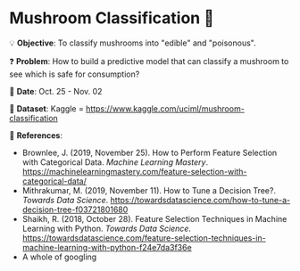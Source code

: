 # Mushroom Classification 🍄

💡
**Objective**: To classify mushrooms into "edible" and "poisonous".

❓
**Problem**: How to build a predictive model that can classify a mushroom to see which is safe for consumption?

📅
**Date**: Oct. 25 - Nov. 02

🔢
**Dataset**: Kaggle = https://www.kaggle.com/uciml/mushroom-classification

📜
**References**:
- Brownlee, J. (2019, November 25). How to Perform Feature Selection with Categorical Data. *Machine Learning Mastery*. https://machinelearningmastery.com/feature-selection-with-categorical-data/
- Mithrakumar, M. (2019, November 11). How to Tune a Decision Tree?. *Towards Data Science*. https://towardsdatascience.com/how-to-tune-a-decision-tree-f03721801680
- Shaikh, R. (2018, October 28). Feature Selection Techniques in Machine Learning with Python. *Towards Data Science*. https://towardsdatascience.com/feature-selection-techniques-in-machine-learning-with-python-f24e7da3f36e
- A whole of googling

